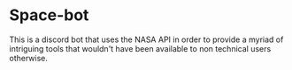 # Space-bot
This is a discord bot that uses the NASA API in order to provide a myriad of intriguing tools that wouldn't have been available to non technical users otherwise.
